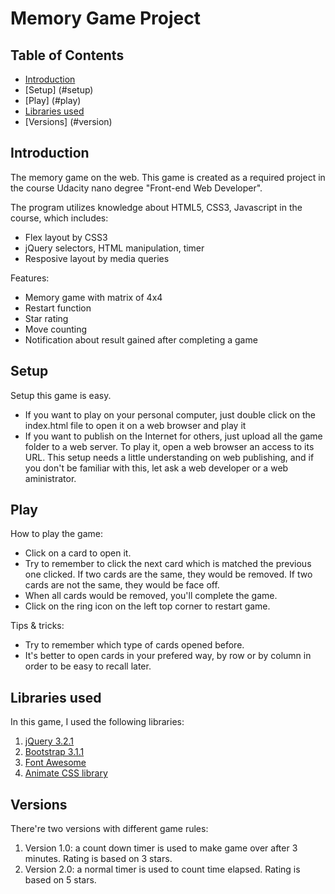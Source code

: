 # Memory Game Project

## Table of Contents

* [Introduction](#introduction)
* [Setup] (#setup)
* [Play] (#play)
* [Libraries used](#libraries)
* [Versions] (#version)

## Introduction

The memory game on the web. This game is created as a required project in the course Udacity nano degree "Front-end Web Developer".

The program utilizes knowledge about HTML5, CSS3, Javascript in the course, which includes:

 - Flex layout by CSS3
 - jQuery selectors, HTML manipulation, timer
 - Resposive layout by media queries
 
Features:
 - Memory game with matrix of 4x4
 - Restart function
 - Star rating
 - Move counting
 - Notification about result gained after completing a game
 
## Setup

Setup this game is easy.
 - If you want to play on your personal computer, just double click on the index.html file to open it on a web browser and play it
 - If you want to publish on the Internet for others, just upload all the game folder to a web server. To play it, open a web browser an access to its URL. This setup needs a little understanding on web publishing, and if you don't be familiar with this, let ask a web developer or a web aministrator.

## Play

How to play the game:
 - Click on a card to open it.
 - Try to remember to click the next card which is matched the previous one clicked. If two cards are the same, they would be removed. If two cards are not the same, they would be face off.
 - When all cards would be removed, you'll complete the game.
 - Click on the ring icon on the left top corner to restart game.
 
Tips & tricks:
 - Try to remember which type of cards opened before.
 - It's better to open cards in your prefered way, by row or by column in order to be easy to recall later.

## Libraries used

In this game, I used the following libraries:

 1. [jQuery 3.2.1](https://jquery.com/)
 2. [Bootstrap 3.1.1](http://getbootstrap.com/)
 3. [Font Awesome](http://fontawesome.io/)
 4. [Animate CSS library](https://daneden.github.io/animate.css/)
 
## Versions

There're two versions with different game rules:

 1. Version 1.0: a count down timer is used to make game over after 3 minutes. Rating is based on 3 stars.
 2. Version 2.0: a normal timer is used to count time elapsed. Rating is based on 5 stars.